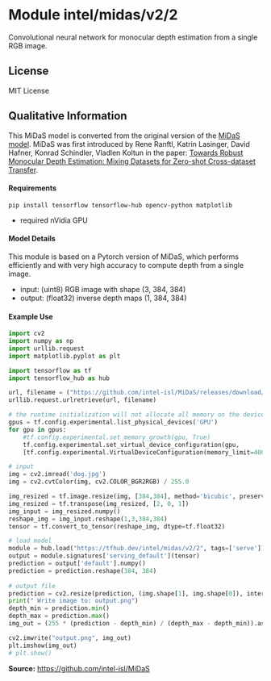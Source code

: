 # Module intel/midas/v2/2
Convolutional neural network for monocular depth estimation from a single RGB image.

<!-- asset-path: legacy -->
<!-- task: image-depth-estimation -->
<!-- network-architecture: midas -->
<!-- dataset: diml-indoor -->
<!-- dataset: megadepth -->
<!-- dataset: redweb -->
<!-- dataset: wsvd -->
<!-- dataset: 3dmovies -->
<!-- dataset: tartanair -->
<!-- dataset: hrwsi -->
<!-- dataset: apolloscape -->
<!-- dataset: blendedmvs -->
<!-- dataset: irs -->
<!-- fine-tunable: false  -->
<!-- format: hub -->
<!-- license: MIT -->

## License
MIT License

## Qualitative Information

This MiDaS model is converted from the original version of the [MiDaS model](https://github.com/intel-isl/MiDaS). 
MiDaS was first introduced by
Rene Ranftl, Katrin Lasinger, David Hafner, Konrad Schindler, Vladlen Koltun in the paper:
[Towards Robust Monocular Depth Estimation: Mixing Datasets for Zero-shot Cross-dataset Transfer](https://arxiv.org/abs/1907.01341).

#### Requirements

```
pip install tensorflow tensorflow-hub opencv-python matplotlib
```

* required nVidia GPU

#### Model Details
This module is based on a Pytorch version of MiDaS, which performs efficiently and with very high accuracy to compute depth from a single image.

* input: (uint8) RGB image with shape (3, 384, 384)
* output: (float32) inverse depth maps (1, 384, 384)

#### Example Use

```python
import cv2
import numpy as np
import urllib.request
import matplotlib.pyplot as plt

import tensorflow as tf
import tensorflow_hub as hub

url, filename = ("https://github.com/intel-isl/MiDaS/releases/download/v2/dog.jpg", "dog.jpg")
urllib.request.urlretrieve(url, filename)

# the runtime initialization will not allocate all memory on the device to avoid out of GPU memory
gpus = tf.config.experimental.list_physical_devices('GPU')
for gpu in gpus:
    #tf.config.experimental.set_memory_growth(gpu, True)
    tf.config.experimental.set_virtual_device_configuration(gpu,
    [tf.config.experimental.VirtualDeviceConfiguration(memory_limit=4000)])

# input
img = cv2.imread('dog.jpg')
img = cv2.cvtColor(img, cv2.COLOR_BGR2RGB) / 255.0

img_resized = tf.image.resize(img, [384,384], method='bicubic', preserve_aspect_ratio=False)
img_resized = tf.transpose(img_resized, [2, 0, 1])
img_input = img_resized.numpy()
reshape_img = img_input.reshape(1,3,384,384)
tensor = tf.convert_to_tensor(reshape_img, dtype=tf.float32)

# load model
module = hub.load("https://tfhub.dev/intel/midas/v2/2", tags=['serve'])
output = module.signatures['serving_default'](tensor)
prediction = output['default'].numpy()
prediction = prediction.reshape(384, 384)
             
# output file
prediction = cv2.resize(prediction, (img.shape[1], img.shape[0]), interpolation=cv2.INTER_CUBIC)
print(" Write image to: output.png")
depth_min = prediction.min()
depth_max = prediction.max()
img_out = (255 * (prediction - depth_min) / (depth_max - depth_min)).astype("uint8")

cv2.imwrite("output.png", img_out)
plt.imshow(img_out)
# plt.show()

```


**Source:** https://github.com/intel-isl/MiDaS
